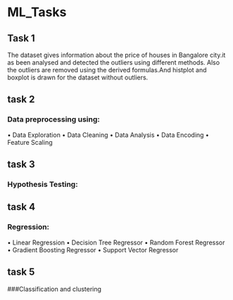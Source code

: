 # ML_Tasks

## Task 1
 The dataset gives information about the price of houses in Bangalore city.it as been analysed and detected the outliers using different methods. Also the outliers are removed using the derived formulas.And histplot and boxplot is drawn for the dataset without outliers.

## task 2
### Data preprocessing using:
• Data Exploration
• Data Cleaning
• Data Analysis
• Data Encoding
• Feature Scaling

## task 3
### Hypothesis Testing:

## task 4
### Regression:
• Linear Regression
• Decision Tree Regressor
• Random Forest Regressor
• Gradient Boosting Regressor
• Support Vector Regressor

## task 5
###Classification and clustering
